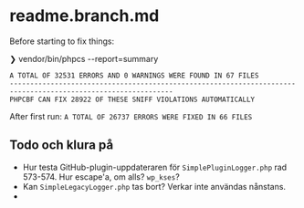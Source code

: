 # readme.branch.md

Before starting to fix things:

❯ vendor/bin/phpcs --report=summary

```
A TOTAL OF 32531 ERRORS AND 0 WARNINGS WERE FOUND IN 67 FILES
--------------------------------------------------------------------------------------------------------------
PHPCBF CAN FIX 28922 OF THESE SNIFF VIOLATIONS AUTOMATICALLY
```

After first run:
`A TOTAL OF 26737 ERRORS WERE FIXED IN 66 FILES`

## Todo och klura på

- Hur testa GitHub-plugin-uppdateraren för `SimplePluginLogger.php` rad 573-574. Hur escape'a, om alls? `wp_kses`?
- Kan `SimpleLegacyLogger.php` tas bort? Verkar inte användas nånstans.
- 